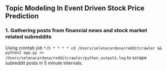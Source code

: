 ## Topic Modeling In Event Driven Stock Price Prediction

### 1. Gathering posts from financial news and stock market related subreddits
Using crontab job `*/5 * * * * cd /Users/selenacardona/redditcrawler && python2 app.py >> /Users/selenacardona/redditcrawler/python_output2.log` to scrape subreddit posts in 5 minute intervals.

